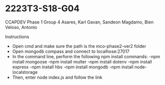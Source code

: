 # 2223T3-S18-G04

CCAPDEV Phase 1 Group 4
Asares, Karl
Gavan, Sandeon
Magdamo, Bien
Veloso, Antonio

Instructions
- Open cmd and make sure the path is the mco-phase2-ver2 folder
- Open mongodb compass and connect to localhose:27017
- In the command line, perform the following npm install commands:
        -npm install mongoose
        -npm install multer
        -npm install dotenv
        -npm install express
        -npm install hbs
        -npm install mongodb
        -npm install node-localstorage
- Then, enter node index.js and follow the link

